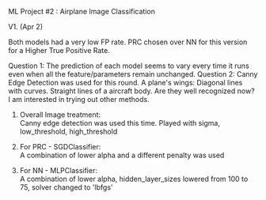 ML Project #2 : Airplane Image Classification

V1. (Apr 2)


Both models had a very low FP rate.
PRC chosen over NN for this version for a Higher True Positive Rate.

Question 1: The prediction of each model seems to vary every time it runs even when all the feature/parameters remain unchanged.
Question 2: Canny Edge Detection was used for this round. 
A plane's wings: Diagonal lines with curves. Straight lines of a aircraft body. Are they well recognized now? 
I am interested in trying out other methods. 

1. Overall Image treatment: <br>
Canny edge detection was used this time. Played with sigma, low_threshold, high_threshold

2. For PRC - SGDClassifier: <br>
A combination of lower alpha and a different penalty was used

3. For NN - MLPClassifier: <br>
A combination of lower alpha, hidden_layer_sizes lowered from 100 to 75, solver changed to 'lbfgs'
